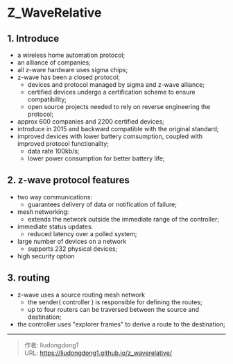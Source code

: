 # Z_WaveRelative


## 1. Introduce

- a wireless home automation protocol;
- an alliance of companies;
- all z-ware hardware uses sigma chips;
- z-wave has been a closed protocol;
  - devices and protocol managed by sigma and z-wave alliance;
  - certified devices undergo a certification scheme to ensure compatibility;
  - open source projects needed to rely on reverse engineering the protocol;
- approx 600 companies and 2200 certified devices;
- introduce in 2015 and backward compatible with the original standard;
- improved devices with lower battery comsumption, coupled with improved protocol functionality;
  - data rate 100kb/s;
  - lower power consumption for better battery life;

## 2. z-wave protocol features

- two way communications:
  - guarantees delivery of data or notification of failure;
- mesh networking:
  - extends the network outside the immediate range of the controller;
- immediate status updates:
  - reduced latency over a polled system;
- large number of devices on  a network
  - supports 232 physical devices;
- high security option

## 3. routing

- z-wave uses a  source routing mesh network
  - the sender( controller ) is responsible for defining the routes;
  - up to four routers can be traversed between the source and destination;
- the controller uses "explorer frames" to derive a route to the destination;

---

> 作者: liudongdong1  
> URL: https://liudongdong1.github.io/z_waverelative/  

